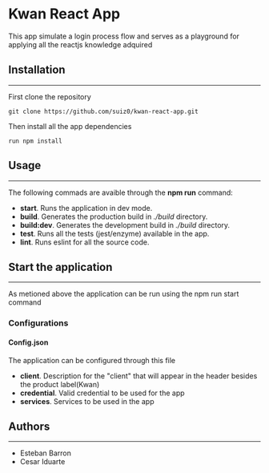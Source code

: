 # Kwan React App

This app simulate a login process flow and serves as a playground for applying all the reactjs knowledge adquired

## Installation
---
First clone the repository

```
git clone https://github.com/suiz0/kwan-react-app.git
```

Then install all the app dependencies

```
run npm install
```

## Usage
---
The following commads are avaible through the **npm run** command:

* **start**. Runs the application in dev mode.
* **build**. Generates the production build in *./build* directory.
* **build:dev**. Generates the development build in *./build* directory.
* **test**. Runs all the tests (jest/enzyme) available in the app.
* **lint**. Runs eslint for all the source code.


## Start the application
---
As metioned above the application can be run using the npm run start command

### Configurations
#### Config.json
The application can be configured through this file

* **client**. Description for the "client" that will appear in the header besides the product label(Kwan)
* **credential**. Valid credential to be used for the app
* **services**. Services to be used in the app

## Authors
---
* Esteban Barron
* Cesar Iduarte